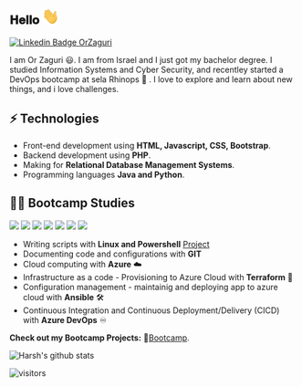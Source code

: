 <h2> 𝐇𝐞𝐥𝐥𝐨 <img src="https://raw.githubusercontent.com/ABSphreak/ABSphreak/master/gifs/Hi.gif" width="30px"></h2>

[![Linkedin Badge](https://i.stack.imgur.com/gVE0j.png) OrZaguri](https://www.linkedin.com/in/or-zaguri-0b3629171/)


I am Or Zaguri 😃. I am from Israel and I just got my bachelor degree. I studied Information Systems and Cyber Security, and recentley started a DevOps bootcamp at sela Rhinops  :rhinoceros:	. I love to explore and learn about new things, and i love challenges.
## ⚡ Technologies
- Front-end development using **HTML, Javascript, CSS, Bootstrap**.
- Backend development using **PHP**.
- Making for **Relational Database Management Systems**.
- Programming languages **Java and Python**.

## :technologist:	Bootcamp Studies 
<p align='left'>
<img src="https://img.shields.io/badge/Linux-FCC624?style=for-the-badge&logo=linux&logoColor=black" />
 <img src="https://img.shields.io/badge/PowerShell-5391FE?style=for-the-badge&logo=PowerShell&logoColor=white" />
 <img src="https://img.shields.io/badge/Git-F05032?style=for-the-badge&logo=git&logoColor=white" />
 <img src="https://img.shields.io/badge/microsoft%20azure-0089D6?style=for-the-badge&logo=microsoft-azure&logoColor=white" />
 <img src="https://img.shields.io/badge/terraform-%235835CC.svg?style=for-the-badge&logo=terraform&logoColor=white" />
 <img src="https://img.shields.io/badge/Ansible-000000?style=for-the-badge&logo=ansible&logoColor=white" />
 <img src="https://img.shields.io/badge/Azure_DevOps-0078D7?style=for-the-badge&logo=azure-devops&logoColor=white" />
</p>

- Writing scripts with **Linux and Powershell** [Project](https://github.com/ozzy045/Sela-Password-Vailidation/tree/powershell)
- Documenting code and configurations with **GIT**
- Cloud computing with **Azure** :cloud:	
- Infrastructure as a code - Provisioning to Azure Cloud with **Terraform** :rocket:	
- Configuration management - maintainig and deploying app to azure cloud with **Ansible** :hammer_and_wrench:	
- Continuous Integration and Continuous Deployment/Delivery (CICD) with **Azure DevOps** :infinity:	
                                                          
**Check out my Bootcamp Projects:** 🎯[Bootcamp](https://github.com/ozzy045/bootcamp-app.git).

![Harsh's github stats](https://github-readme-stats.vercel.app/api?username=ozzy045&hide=["issues"]&show_icons=true)

![visitors](https://visitor-badge.glitch.me/badge?page_id=ozzy045.ozzy045)

